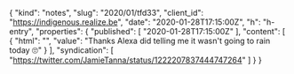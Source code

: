 {
  "kind": "notes",
  "slug": "2020/01/tfd33",
  "client_id": "https://indigenous.realize.be",
  "date": "2020-01-28T17:15:00Z",
  "h": "h-entry",
  "properties": {
    "published": [
      "2020-01-28T17:15:00Z"
    ],
    "content": [
      {
        "html": "",
        "value": "Thanks Alexa did telling me it wasn't going to rain today 🙄"
      }
    ],
    "syndication": [
      "https://twitter.com/JamieTanna/status/1222207837444747264"
    ]
  }
}
